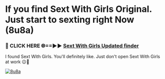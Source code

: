 # If you find Sext With Girls Original. Just start to sexting right Now (8u8a)

<h3>🔴 CLICK HERE 🌐==►► <a href="https://tinyurl.com/mtbk5fxa" rel="nofollow">Sext With Girls Updated finder</a></h3>

I found Sext With Girls. You'll definitely like. Just don't open Sext With Girls at work 😉💬

[![8u8a](https://i.imgur.com/Q8WKrnY.jpeg)](https://tinyurl.com/mtbk5fxa)

